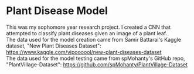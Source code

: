 # Plant Disease Model

This was my sophomore year research project. I created a CNN that attempted to classify plant diseases given an image of a plant leaf.\
The data used for the model creation came from Samir Battarai's Kaggle dataset, "New Plant Diseases Dataset": https://www.kaggle.com/vipoooool/new-plant-diseases-dataset \
The data used for the model testing came from spMohanty's GitHub repo, "PlantVillage-Dataset": https://github.com/spMohanty/PlantVillage-Dataset
